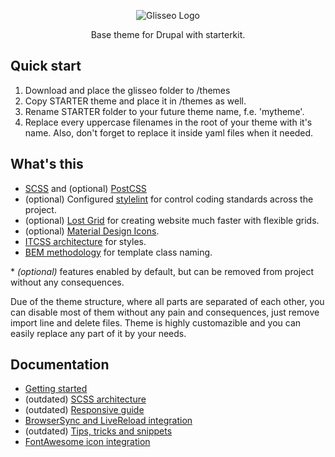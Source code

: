 <p align="center">
 <img src="https://rawgit.com/Niklan/Glisseo/8.x-1.x/logo.svg" align="center" alt="Glisseo Logo">

 <p align="center">
   Base theme for Drupal with starterkit.
 </p>
</p>

## Quick start

1. Download and place the glisseo folder to /themes
2. Copy STARTER theme and place it in /themes as well.
3. Rename STARTER folder to your future theme name, f.e. 'mytheme'.
4. Replace every uppercase filenames in the root of your theme with it's name. Also, don't forget to replace it inside yaml files when it needed.

## What's this

*  [SCSS](https://sass-lang.com/) and (optional) [PostCSS](https://postcss.org/)
*  (optional) Configured [stylelint](https://stylelint.io/) for control coding standards across the project.
*  (optional) [Lost Grid](http://lostgrid.org) for creating website much faster with flexible grids.
*  (optional) [Material Design Icons](https://materialdesignicons.com/).
* [ITCSS architecture](https://github.com/ahmadajmi/awesome-itcss) for styles.
* [BEM methodology](https://bem.info/) for template class naming.

\* _(optional)_ features enabled by default, but can be removed from project without any consequences.

Due of the theme structure, where all parts are separated of each other, you can disable most of them without any pain and consequences, just remove import line and delete files. Theme is highly customazible and you can easily replace any part of it by your needs.

## Documentation

*  [Getting started](docs/getting-started.md)
*  (outdated) [SCSS architecture](docs/scss-architecture.md)
*  (outdated) [Responsive guide](docs/responsive-guide.md)
*  [BrowserSync and LiveReload integration](docs/live-reload.md)
*  (outdated) [Tips, tricks and snippets](docs/tips-tricks-snippets.md)
*  [FontAwesome icon integration](docs/font-awesome.md)
